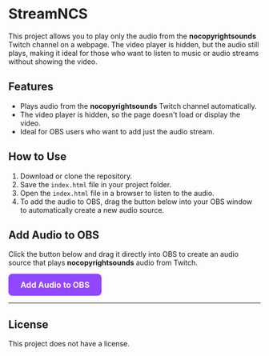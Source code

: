 # StreamNCS

This project allows you to play only the audio from the **nocopyrightsounds** Twitch channel on a webpage. The video player is hidden, but the audio still plays, making it ideal for those who want to listen to music or audio streams without showing the video.

## Features
- Plays audio from the **nocopyrightsounds** Twitch channel automatically.
- The video player is hidden, so the page doesn't load or display the video.
- Ideal for OBS users who want to add just the audio stream.

## How to Use

1. Download or clone the repository.
2. Save the `index.html` file in your project folder.
3. Open the `index.html` file in a browser to listen to the audio.
4. To add the audio to OBS, drag the button below into your OBS window to automatically create a new audio source.

## Add Audio to OBS

Click the button below and drag it directly into OBS to create an audio source that plays **nocopyrightsounds** audio from Twitch.

<!-- Button styled as a link -->
<a href="https://https//dddevid.github.io/StreamNCS?layer-name=SoundNCS&layer-width=800&layer-height=600" target="_blank" style="display: inline-block; padding: 12px 24px; font-size: 16px; font-weight: bold; color: #fff; background-color: #9146ff; border-radius: 8px; text-decoration: none; transition: background-color 0.3s ease, transform 0.2s ease;">Add Audio to OBS</a>

---

## License

This project does not have a license.
